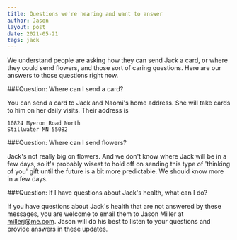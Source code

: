 ```yaml
---
title: Questions we're hearing and want to answer
author: Jason
layout: post
date: 2021-05-21
tags: jack
---
```


We understand people are asking how they can send Jack a card, or where they could send flowers, and those sort of caring questions.  Here are our answers to those questions right now.

###Question: Where can I send a card?

You can send a card to Jack and Naomi's home address.  She will take cards to him on her daily visits.  Their address is

    10824 Myeron Road North
    Stillwater MN 55082

###Question:  Where can I send flowers?

Jack's not really big on flowers.  And we don't know where Jack will be in a few days, so it's probably wisest to hold off on sending this type of 'thinking of you' gift until the future is a bit more predictable.  We should know more in a few days.

###Question:  If I have questions about Jack's health, what can I do?

If you have questions about Jack's health that are not answered by these messages, you are welcome to email them to Jason Miller at millerj@me.com.  Jason will do his best to listen to your questions and provide answers in these updates.  
